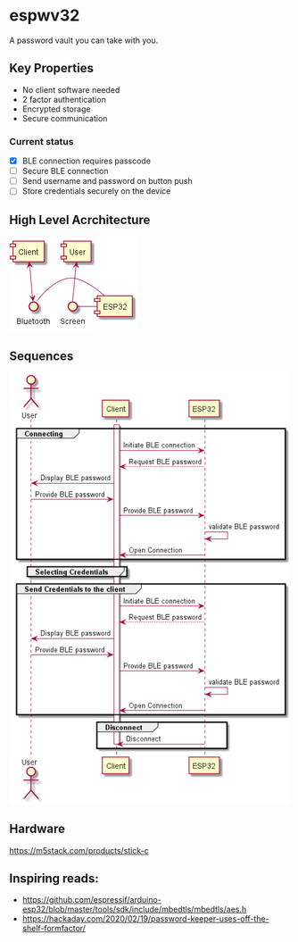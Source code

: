 # espwv32
A password vault you can take with you.

## Key Properties
* No client software needed
* 2 factor authentication
* Encrypted storage
* Secure communication

### Current status
* [x] BLE connection requires passcode
* [ ] Secure BLE connection
* [ ] Send username and password on button push
* [ ] Store credentials securely on the device

## High Level Acrchitecture
![alt text](architecture.png "Logo Title Text 1")

## Sequences
![alt text](sequence.png "Logo Title Text 1")


## Hardware
https://m5stack.com/products/stick-c

## Inspiring reads:
* https://github.com/espressif/arduino-esp32/blob/master/tools/sdk/include/mbedtls/mbedtls/aes.h
* https://hackaday.com/2020/02/19/password-keeper-uses-off-the-shelf-formfactor/
